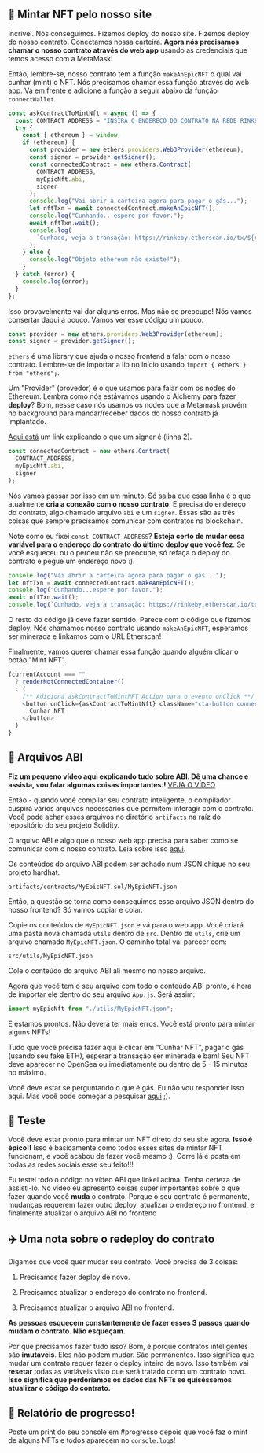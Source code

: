 ## 💚 Mintar NFT pelo nosso site

Incrível. Nós conseguimos. Fizemos deploy do nosso site. Fizemos deploy do nosso contrato. Conectamos nossa carteira. **Agora nós precisamos chamar o nosso contrato através do web app** usando as credenciais que temos acesso com a MetaMask!

Então, lembre-se, nosso contrato tem a função `makeAnEpicNFT` o qual vai cunhar (mint) o NFT. Nós precisamos chamar essa função através do web app. Vá em frente e adicione a função a seguir abaixo da função `connectWallet`.

```javascript
const askContractToMintNft = async () => {
  const CONTRACT_ADDRESS = "INSIRA_O_ENDEREÇO_DO_CONTRATO_NA_REDE_RINKEBY";
  try {
    const { ethereum } = window;
    if (ethereum) {
      const provider = new ethers.providers.Web3Provider(ethereum);
      const signer = provider.getSigner();
      const connectedContract = new ethers.Contract(
        CONTRACT_ADDRESS,
        myEpicNft.abi,
        signer
      );
      console.log("Vai abrir a carteira agora para pagar o gás...");
      let nftTxn = await connectedContract.makeAnEpicNFT();
      console.log("Cunhando...espere por favor.");
      await nftTxn.wait();
      console.log(
        `Cunhado, veja a transação: https://rinkeby.etherscan.io/tx/${nftTxn.hash}`
      );
    } else {
      console.log("Objeto ethereum não existe!");
    }
  } catch (error) {
    console.log(error);
  }
};
```

Isso provavelmente vai dar alguns erros. Mas não se preocupe! Nós vamos consertar daqui a pouco. Vamos ver esse código um pouco.

```javascript
const provider = new ethers.providers.Web3Provider(ethereum);
const signer = provider.getSigner();
```

`ethers` é uma library que ajuda o nosso frontend a falar com o nosso contrato. Lembre-se de importar a lib no início usando `import { ethers } from "ethers";`.

Um "Provider" (provedor) é o que usamos para falar com os nodes do Ethereum. Lembra como nós estávamos usando o Alchemy para fazer **deploy**? Bom, nesse caso nós usamos os nodes que a Metamask provém no background para mandar/receber dados do nosso contrato já implantado.

[Aqui está](https://docs.ethers.io/v5/api/signer/#signers) um link explicando o que um signer é (linha 2).

```javascript
const connectedContract = new ethers.Contract(
  CONTRACT_ADDRESS,
  myEpicNft.abi,
  signer
);
```

Nós vamos passar por isso em um minuto. Só saiba que essa linha é o que atualmente **cria a conexão com o nosso contrato**. E precisa do endereço do contrato, algo chamado arquivo `abi` e um `signer`. Essas são as três coisas que sempre precisamos comunicar com contratos na blockchain.

Note como eu fixei `const CONTRACT_ADDRESS`? **Esteja certo de mudar essa variável para o endereço do contrato do último deploy que você fez**. Se você esqueceu ou o perdeu não se preocupe, só refaça o deploy do contrato e pegue um endereço novo :).

```javascript
console.log("Vai abrir a carteira agora para pagar o gás...");
let nftTxn = await connectedContract.makeAnEpicNFT();
console.log("Cunhando...espere por favor.");
await nftTxn.wait();
console.log(`Cunhado, veja a transação: https://rinkeby.etherscan.io/tx/${nftTxn.hash}`);
```

O resto do código já deve fazer sentido. Parece com o código que fizemos deploy. Nós chamamos nosso contrato usando `makeAnEpicNFT`, esperamos ser minerada e linkamos com o URL Etherscan!

Finalmente, vamos querer chamar essa função quando alguém clicar o botão "Mint NFT".

```javascript
{currentAccount === ""
  ? renderNotConnectedContainer()
  : (
    /** Adiciona askContractToMintNFT Action para o evento onClick **/
    <button onClick={askContractToMintNft} className="cta-button connect-wallet-button">
      Cunhar NFT
    </button>
  )
}
```

## 📂 Arquivos ABI

**Fiz um pequeno vídeo aqui explicando tudo sobre ABI. Dê uma chance e assista, vou falar algumas coisas importantes.!**
[VEJA O VÍDEO](https://www.loom.com/share/6aa1031ea502453d9b9e77733e4cbd3b)

Então - quando você compilar seu contrato inteligente, o compilador cuspirá vários arquivos necessários que permitem interagir com o contrato. Você pode achar esses arquivos no diretório `artifacts` na raíz do repositório do seu projeto Solidity.

O arquivo ABI é algo que o nosso web app precisa para saber como se comunicar com o nosso contrato. Leia sobre isso [aqui](https://docs.soliditylang.org/en/v0.5.3/abi-spec.html).

Os conteúdos do arquivo ABI podem ser achado num JSON chique no seu projeto hardhat.

`artifacts/contracts/MyEpicNFT.sol/MyEpicNFT.json`

Então, a questão se torna como conseguimos esse arquivo JSON dentro do nosso frontend? Só vamos copiar e colar.

Copie os conteúdos de `MyEpicNFT.json` e vá para o web app. Você criará uma pasta nova chamada `utils` dentro de `src`. Dentro de `utils`, crie um arquivo chamado `MyEpicNFT.json`. O caminho total vai parecer com:

`src/utils/MyEpicNFT.json`

Cole o conteúdo do arquivo ABI ali mesmo no nosso arquivo.

Agora que você tem o seu arquivo com todo o conteúdo ABI pronto, é hora de importar ele dentro do seu arquivo `App.js`. Será assim:

```javascript
import myEpicNft from "./utils/MyEpicNFT.json";
```

E estamos prontos. Não deverá ter mais erros. Você está pronto para mintar alguns NFTs!

Tudo que você precisa fazer aqui é clicar em "Cunhar NFT", pagar o gás (usando seu fake ETH), esperar a transação ser minerada e bam! Seu NFT deve aparecer no OpenSea ou imediatamente ou dentro de 5 - 15 minutos no máximo.

Você deve estar se perguntando o que é gás. Eu não vou responder isso aqui. Mas você pode começar a pesquisar [aqui](https://solidity.web3dev.com.br/exemplos/linguagem-v0.8.3/gas/) ;).

## 🤩 Teste

Você deve estar pronto para mintar um NFT direto do seu site agora. **Isso é épico!!** Isso é basicamente como todos esses sites de mintar NFT funcionam, e você acabou de fazer você mesmo :). Corre lá e posta em todas as redes sociais esse seu feito!!!

Eu testei todo o código no vídeo ABI que linkei acima. Tenha certeza de assisti-lo. No vídeo eu apresento coisas super importantes sobre o que fazer quando você **muda** o contrato. Porque o seu contrato é permanente, mudanças requerem fazer outro deploy, atualizar o endereço no frontend, e finalmente atualizar o arquivo ABI no frontend

## ✈️ Uma nota sobre o redeploy do contrato

Digamos que você quer mudar seu contrato. Você precisa de 3 coisas:

1. Precisamos fazer deploy de novo.

2. Precisamos atualizar o endereço do contrato no frontend.

3. Precisamos atualizar o arquivo ABI no frontend.

**As pessoas esquecem constantemente de fazer esses 3 passos quando mudam o contrato. Não esqueçam.**

Por que precisamos fazer tudo isso? Bom, é porque contratos inteligentes são  **imutáveis**. Eles não podem mudar. São permanentes. Isso significa que mudar um contrato requer fazer o deploy inteiro de novo. Isso também vai **resetar** todas as variáveis visto que será tratado como um contrato novo. **Isso significa que perderíamos os dados das NFTs se quiséssemos atualizar o código do contrato.**

🚨 Relatório de progresso!
------------------------
Poste um print do seu console em #progresso depois que você faz o mint de alguns NFTs e todos aparecem no `console.log`s!
